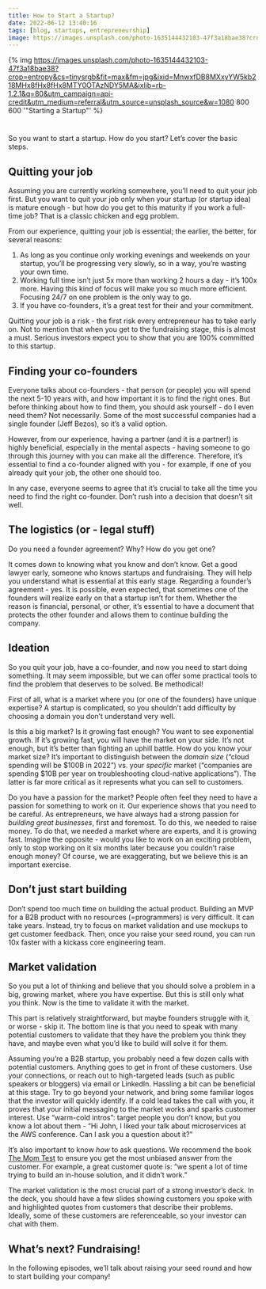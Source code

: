 ```yaml
---
title: How to Start a Startup?
date: 2022-06-12 13:40:16
tags: [blog, startups, entrepreneurship]
image: https://images.unsplash.com/photo-1635144432103-47f3a18bae38?crop=entropy&cs=tinysrgb&fit=max&fm=jpg&ixid=MnwxfDB8MXxyYW5kb218MHx8fHx8fHx8MTY0OTAzNDY5MA&ixlib=rb-1.2.1&q=80&utm_campaign=api-credit&utm_medium=referral&utm_source=unsplash_source&w=1080
---
```


{% img https://images.unsplash.com/photo-1635144432103-47f3a18bae38?crop=entropy&cs=tinysrgb&fit=max&fm=jpg&ixid=MnwxfDB8MXxyYW5kb218MHx8fHx8fHx8MTY0OTAzNDY5MA&ixlib=rb-1.2.1&q=80&utm_campaign=api-credit&utm_medium=referral&utm_source=unsplash_source&w=1080 800 600 '"Starting a Startup"' %}

#

So you want to start a startup. How do you start? Let’s cover the basic steps.

## Quitting your job

Assuming you are currently working somewhere, you’ll need to quit your job first. But you want to quit your job only when your startup (or startup idea) is mature enough - but how do you get to this maturity if you work a full-time job? That is a classic chicken and egg problem.

From our experience, quitting your job is essential; the earlier, the better, for several reasons:

1.  As long as you continue only working evenings and weekends on your startup, you’ll be progressing very slowly, so in a way, you’re wasting your own time.
2.  Working full time isn’t just 5x more than working 2 hours a day - it’s 100x more. Having this kind of focus will make you so much more efficient. Focusing 24/7 on one problem is the only way to go.
3.  If you have co-founders, it’s a great test for their and your commitment.

Quitting your job is a risk - the first risk every entrepreneur has to take early on. Not to mention that when you get to the fundraising stage, this is almost a must. Serious investors expect you to show that you are 100% committed to this startup.

## Finding your co-founders

Everyone talks about co-founders - that person (or people) you will spend the next 5-10 years with, and how important it is to find the right ones. But before thinking about how to find them, you should ask yourself - do I even need them? Not necessarily. Some of the most successful companies had a single founder (Jeff Bezos), so it’s a valid option.

However, from our experience, having a partner (and it is a partner!) is highly beneficial, especially in the mental aspects - having someone to go through this journey with you can make all the difference. Therefore, it’s essential to find a co-founder aligned with you - for example, if one of you already quit your job, the other one should too.

In any case, everyone seems to agree that it’s crucial to take all the time you need to find the right co-founder. Don’t rush into a decision that doesn’t sit well.

## The logistics (or - legal stuff)

Do you need a founder agreement? Why? How do you get one?

It comes down to knowing what you know and don’t know. Get a good lawyer early, someone who knows startups and fundraising. They will help you understand what is essential at this early stage. Regarding a founder’s agreement - yes. It is possible, even expected, that sometimes one of the founders will realize early on that a startup isn’t for them. Whether the reason is financial, personal, or other, it’s essential to have a document that protects the other founder and allows them to continue building the company.

## Ideation

So you quit your job, have a co-founder, and now you need to start doing something. It may seem impossible, but we can offer some practical tools to find the problem that deserves to be solved. Be methodical!

First of all, what is a market where you (or one of the founders) have unique expertise? A startup is complicated, so you shouldn’t add difficulty by choosing a domain you don’t understand very well.

Is this a big market? Is it growing fast enough? You want to see exponential growth. If it’s growing fast, you will have the market on your side. It’s not enough, but it’s better than fighting an uphill battle. How do you know your market size? It’s important to distinguish between the _domain size_ (“cloud spending will be $100B in 2022”) vs. your _specific_ market (“companies are spending $10B per year on troubleshooting cloud-native applications”). The latter is far more critical as it represents what you can sell to customers.

Do you have a passion for the market? People often feel they need to have a passion for something to work on it. Our experience shows that you need to be careful. As entrepreneurs, we have always had a strong passion for _building great businesses_, first and foremost. To do this, we needed to raise money. To do that, we needed a market where are experts, and it is growing fast. Imagine the opposite - would you like to work on an exciting problem, only to stop working on it six months later because you couldn’t raise enough money? Of course, we are exaggerating, but we believe this is an important exercise.

## Don’t just start building

Don’t spend too much time on building the actual product. Building an MVP for a B2B product with no resources (=programmers) is very difficult. It can take years. Instead, try to focus on market validation and use mockups to get customer feedback. Then, once you raise your seed round, you can run 10x faster with a kickass core engineering team.

## Market validation

So you put a lot of thinking and believe that you should solve a problem in a big, growing market, where you have expertise. But this is still only what you think. Now is the time to validate it with the market.

This part is relatively straightforward, but maybe founders struggle with it, or worse - skip it. The bottom line is that you need to speak with many potential customers to validate that they have the problem you think they have, and maybe even what you’d like to build will solve it for them.

Assuming you’re a B2B startup, you probably need a few dozen calls with potential customers. Anything goes to get in front of these customers. Use your connections, or reach out to high-targeted leads (such as public speakers or bloggers) via email or LinkedIn. Hassling a bit can be beneficial at this stage. Try to go beyond your network, and bring some familiar logos that the investor will quickly identify. If a cold lead takes the call with you, it proves that your initial messaging to the market works and sparks customer interest. Use “warm-cold intros”: target people you don’t know, but you know a lot about them - “Hi John, I liked your talk about microservices at the AWS conference. Can I ask you a question about it?”

It’s also important to know _how_ to ask questions. We recommend the book [The Mom Test][1] to ensure you get the most unbiased answer from the customer. For example, a great customer quote is: “we spent a lot of time trying to build an in-house solution, and it didn’t work.”

The market validation is the most crucial part of a strong investor’s deck. In the deck, you should have a few slides showing customers you spoke with and highlighted quotes from customers that describe their problems. Ideally, some of these customers are referenceable, so your investor can chat with them.

## What’s next? Fundraising!

In the following episodes, we’ll talk about raising your seed round and how to start building your company!

[1]: https://www.amazon.it/Mom-Test-customers-business-everyone/dp/1492180742
